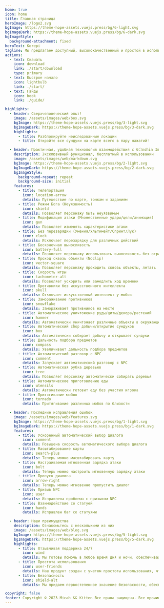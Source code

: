 ```yaml
---
home: true
icon: home
title: Главная страница
heroImage: /logo2.svg
bgImage: https://theme-hope-assets.vuejs.press/bg/6-light.svg
bgImageDark: https://theme-hope-assets.vuejs.press/bg/6-dark.svg
bgImageStyle:
  background-attachment: fixed
heroText: Korepi
tagline: Мы предлагаем доступный, высококачественный и простой в использовании продукт Korepi!
actions:
  - text: Скачать
    icon: download
    link: ./start/download
    type: primary
  - text: Быстрое начало
    icon: lightbulb
    link: ./start/
  - text: Гайды
    icon: book
    link: ./guide/

highlights:
  - header: Сверхчеловеческий опыт!
    image: /assets/images/web/box.svg
    bgImage: https://theme-hope-assets.vuejs.press/bg/3-light.svg
    bgImageDark: https://theme-hope-assets.vuejs.press/bg/3-dark.svg
    highlights:
      - title: Разблокируйте неиследованные локации
      - title: Откройте все сундуки на карте всего в пару нажатий!

  - header: Практичная, удобная технология взаимодействия с G⚪nshin Impact
    description: Эксклюзивный функционал, бесплатный в использовании
    image: /assets/images/web/markdown.svg
    bgImage: https://theme-hope-assets.vuejs.press/bg/2-light.svg
    bgImageDark: https://theme-hope-assets.vuejs.press/bg/2-dark.svg
    bgImageStyle:
      background-repeat: repeat
      background-size: initial
    features:
      - title: Телепортация
        icon: location-arrow
        details: Путешествие по карте, точкам и заданиям
      - title: Режим Бога (Неуязвимость)
        icon: shield
        details: Позволяет персонажу быть неуязвимым
      - title: Модификация атаки (Множественные удары/цели/анимация)
        icon: gun
        details: Позволяет изменять характеристики атаки
      - title: Без перезарядки (Умения/Ультимейт/Спринт/Лук)
        icon: clock
        details: Исключает перезарядку для различных действий
      - title: Бесконечная выносливость
        icon: battery-full
        details: Позволяет персонажу использовать выносливость без ограничений
      - title: Проход сквозь объекты (Noclip)
        icon: vector-square
        details: Позволяет персонажу проходить сквозь объекты, летать
      - title: Скорость игры
        icon: tachometer-alt
        details: Позволяет ускорить или замедлить ход времени
      - title: Противники без искусственного интеллекта
        icon: skull
        details: Отключает искусственный интеллект у мобов
      - title: Замораживание противников
        icon: snowflake
        details: Замораживает противников на месте
      - title: Автоматическое уничтожение руды/щиты/декора/растений
        icon: hammer
        details: Автоматически уничтожает различные объекты в окружающей среде
      - title: Автоматический сбор добычи/открытие сундуков
        icon: box
        details: Автоматически собирает добычу и открывает сундуки
      - title: Дальность подбора предметов
        icon: compass
        details: Увеличивает дальность подбора предметов
      - title: Автоматический разговор с NPC
        icon: comment
        details: Запускает автоматический разговор с NPC
      - title: Автоматическая рубка деревьев
        icon: tree
        details: Позволяет персонажу автоматически собирать деревья
      - title: Автоматическое приготовление еды
        icon: utensils
        details: Автоматически готовит еду без участия игрока
      - title: Притягивание мобов
        icon: tornado
        details: Притягивание различных мобов по близости

  - header: Последние исправления ошибок
    image: /assets/images/web/features.svg
    bgImage: https://theme-hope-assets.vuejs.press/bg/1-light.svg
    bgImageDark: https://theme-hope-assets.vuejs.press/bg/1-dark.svg
    features:
      - title: Ускоренный автоматический выбор диалога
        icon: comment
        details: Повышена скорость автоматического выбора диалога
      - title: Масштабирование карты
        icon: search-plus
        details: Теперь можно масштабировать карту
      - title: Настраиваемая мгновенная зарядка атаки
        icon: bolt
        details: Теперь можно настроить мгновенную зарядку атаки
      - title: Пропуск диалога
        icon: arrow-right
        details: Теперь можно мгновенно пропустить диалог
      - title: Призыв NPC
        icon: user
        details: Исправлена проблема с призывом NPC
      - title: Взаимодействие со статуей
        icon: hands
        details: Исправлен баг со статуями

  - header: Наши преимущества
    description: Ознакомьтесь с несколькими из них
    image: /assets/images/web/blog.svg
    bgImage: https://theme-hope-assets.vuejs.press/bg/5-light.svg
    bgImageDark: https://theme-hope-assets.vuejs.press/bg/5-dark.svg
    highlights:
      - title: Отзывчивая поддержка 24/7
        icon: wind
        details: Мы готовы помочь в любое время дня и ночи, обеспечивая надежную поддержку 24/7.
      - title: Простота использования
        icon: user-friends
        details: Наш продукт создан с учетом простоты использования, чтобы обеспечить легкость и комфорт пользователя.
      - title: Безопасность
        icon: shield-alt
        details: Мы придаем первостепенное значение безопасности, обеспечивая надежный доступ и защиту ваших данных.

copyright: false
footer: Copyright © 2023 Micah && Kitten Все права защищены. Все прочие торговые марки, скриншоты, логотипы и авторские права являются собственностью соответствующих владельцев.
---
```

